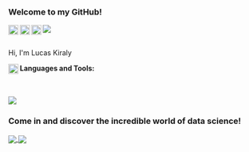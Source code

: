 
<!-- API Github Stats --> 

### Welcome to my GitHub!

<!--Badge Overiew-->
<img src="https://img.shields.io/static/v1?label=Overview&message=LucasKiraly&color=9745f5&style=for-the-badge&logo=GitHub">

<a href="https://www.kaggle.com/lucaskiraly00">
  <img align="left" alt="Kaggle" width="20px" src="https://www.vectorlogo.zone/logos/kaggle/kaggle-icon.svg" />
</a>
<a href="https://www.linkedin.com/in/lucas-kiralycs/">
  <img align="left" alt="Linkedin" width="20px" src="https://www.vectorlogo.zone/logos/linkedin/linkedin-tile.svg" />
</a>
<a href="https://stackoverflow.com/users/12475539/lucas-kiraly?tab=profile">
  <img align="left" alt="StackOverflow" width="20px" src="https://www.vectorlogo.zone/logos/stackoverflow/stackoverflow-icon.svg" />
</a>

<br />
<br />

Hi, I'm Lucas Kiraly


**Languages and Tools:**
<a>
  <img align="left" alt="Jupyter" width="20px" src="https://www.vectorlogo.zone/logos/jupyter/jupyter-icon.svg" />
</a>

<br />
<br />


<img align='center' src="https://github-readme-stats.vercel.app/api?username=LucasKiraly&show_icons=true&theme=midnight-purple">


### Come in and discover the incredible world of data science!


<a href="https://github.com/LucasKiraly/DataScience-EN">

  <img align="center" src="https://github-readme-stats.vercel.app/api/pin/?username=LucasKiraly&repo=DataScience-EN&theme=midnight-purple"/>

</a>

<a href="https://github.com/LucasKiraly/DataScience-PTBR">

  <img align="center" src="https://github-readme-stats.vercel.app/api/pin/?username=LucasKiraly&repo=DataScience-PTBR&theme=midnight-purple"/>

</a>